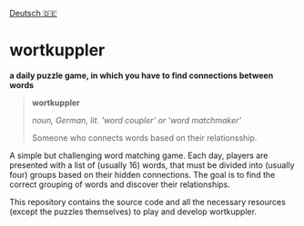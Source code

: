 [Deutsch 🇩🇪](README.de.md)

# wortkuppler 
**a daily puzzle game, in which you have to find connections between words**

> **wortkuppler**
> 
> *noun,  German, lit. 'word coupler' or 'word matchmaker'*
>
> Someone who connects words based on their relationsship.

A simple but challenging word matching game. Each day, players are presented with a list of (usually 16) words, that must be divided into (usually four) groups based on their hidden connections. The goal is to find the correct grouping of words and discover their relationships. 

This repository contains the source code and all the necessary resources (except the puzzles themselves) to play and develop wortkuppler.
